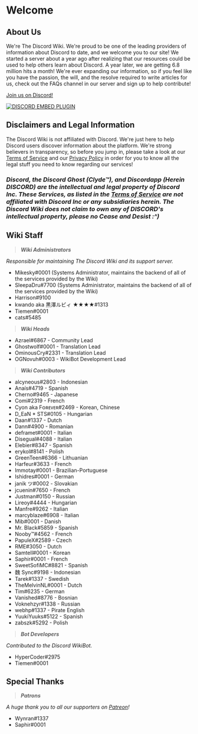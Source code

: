 <!-- TITLE: Home -->
<!-- SUBTITLE: Welcome to The Discord Wiki! -->

# Welcome
## About Us

We're The Discord Wiki. We're proud to be one of the leading providers of information about Discord to date, and we welcome you to our site! We started a server about a year ago after realizing that our resources could be used to help others learn about Discord. A year later, we are getting 6.8 million hits a month! We're ever expanding our information, so if you feel like you have the passion, the will, and the resolve required to write articles for us, check out the FAQs channel in our server and sign up to help contribute!

[Join us on Discord!](https://discord.gg/ZRJ9Ghh)

<a href="https://discord.gg/ZRJ9Ghh">![DISCORD EMBED PLUGIN](https://discordapp.com/api/guilds/367460196148183040/widget.png?style=banner2)</a>

## Disclaimers and Legal Information
The Discord Wiki is not affiliated with Discord. We're just here to help Discord users discover information about the platform. We're strong believers in transparency, so before you jump in, please take a look at our [Terms of Service](/meta/terms) and our [Privacy Policy](/meta/privacy) in order for you to know all the legal stuff you need to know regarding our services!

### ***Discord, the Discord Ghost (Clyde™), and Discordapp (Herein DISCORD) are the intellectual and legal property of Discord Inc. These Services, as listed in the [Terms of Service](/meta/terms) are not affiliated with Discord Inc or any subsidiaries herein. The Discord Wiki does not claim to own any of DISCORD's intellectual property, please no Cease and Desist :^)***

## Wiki Staff

> ***Wiki Administrators***

*Responsible for maintaining The Discord Wiki and its support server.*
* Mikesky#0001 (Systems Administrator, maintains the backend of all of the services provided by the Wiki)
* SleepaDru#7700 (Systems Administrator, maintains the backend of all of the services provided by the Wiki)
* Harrison#9100
* kwando aka 黒澤ルビィ ★★★★#1313
* Tiemen#0001
* cats#5485

> ***Wiki Heads***

* Azrael#6867 - Community Lead
* Ghostwolf#0001 - Translation Lead
* OminousCry#2331 - Translation Lead
* OGNovuh#0003 - WikiBot Development Lead

> ***Wiki Contributors***

* alcyneous#2803 - Indonesian
* Anaís#4719 - Spanish
* Cherno#9465 - Japanese
* Comi#2319 - French
* Cyon aka Fᴏʀᴇᴠᴇʀ#2469 - Korean, Chinese
* D_EaN * STS#0105 - Hungarian
* Daan#1337 - Dutch
* Dann#4900 - Romanian
* deframet#0001 - Italian
* Disegual#4088 - Italian
* Elebier#8347 - Spanish
* erykol#8141 - Polish
* GreenTeen#6366 - Lithuanian
* Harfeur#3633 - French
* Immotay#0001 - Brazilian-Portuguese
* Ishidres#0001 - German
* janik ツ#0002 - Slovakian
* jcuenin#7650 - French
* Justman#0150 - Russian
* Lireoy#4444 - Hungarian
* Manfre#9262 - Italian
* marcyblaze#6908 - Italian
* Mib#0001 - Danish
* Mr. Black#5859 - Spanish
* Nooby™#4562 - French
* PapuleX#2589 - Czech
* RME#3050 - Dutch
* Samtell#0001 - Korean
* Saphir#0001 - French
* SweetSofiMC#8821 - Spanish
* 魏 Sync#9198 - Indonesian
* Tarek#1337 - Swedish
* TheMelvinNL#0001 - Dutch
* Tim#6235 - German
* Vanished#8776 - Bosnian
* Voknehzyr#1338 - Russian
* webhp#1337 - Pirate English
* YuukiYuuks#5122 - Spanish
* zabszk#5292 - Polish

> ***Bot Developers***

*Contributed to the Discord WikiBot.*
* HyperCoder#2975
* Tiemen#0001

## Special Thanks

>***Patrons***

*A huge thank you to all our supporters on [Patreon](https://www.patreon.com/TheDiscordWiki)!*

* Wynran#1337
* Saphir#0001